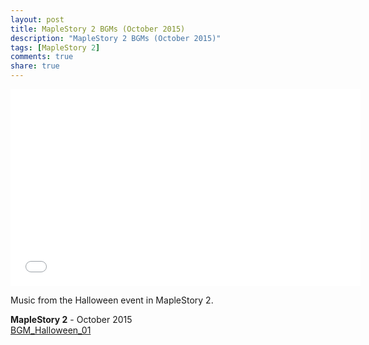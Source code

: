 ```yaml
---
layout: post
title: MapleStory 2 BGMs (October 2015)
description: "MapleStory 2 BGMs (October 2015)"
tags: [MapleStory 2]
comments: true
share: true
---
```


<iframe width="560" height="315" src="//www.youtube.com/embed/iQ7BLKFqjRs" frameborder="0" allowfullscreen></iframe>

Music from the Halloween event in MapleStory 2.

<b>MapleStory 2</b> - October 2015  
<a href="http://youtu.be/iQ7BLKFqjRs">BGM_Halloween_01</a>
